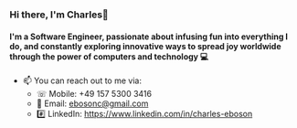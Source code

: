 ### Hi there, I'm Charles👋

#### I'm a Software Engineer, passionate about infusing fun into everything I do, and constantly exploring innovative ways to spread joy worldwide through the power of computers and technology 💻

- 📫 You can reach out to me via:
  - ☏ Mobile: +49 157 5300 3416
  - 📧 Email: ebosonc@gmail.com
  - #️⃣ LinkedIn: https://www.linkedin.com/in/charles-eboson
